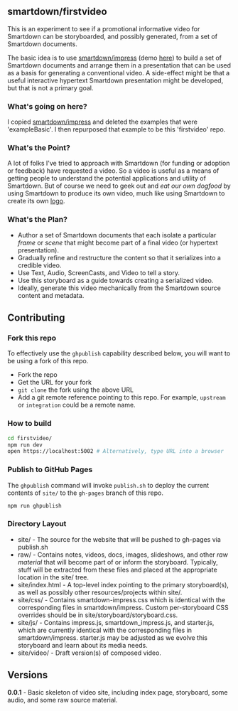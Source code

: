 ## smartdown/firstvideo

This is an experiment to see if a promotional informative video for Smartdown can be storyboarded, and possibly generated, from a set of Smartdown documents.

The basic idea is to use [smartdown/impress](https://github.com/smartdown/impress) (demo [here](https://smartdown.github.io/impress/)) to build a set of Smartdown documents and arrange them in a presentation that can be used as a basis for generating a conventional video. A side-effect might be that a useful interactive hypertext Smartdown presentation might be developed, but that is not a primary goal.

### What's going on here?

I copied [smartdown/impress](https://github.com/smartdown/impress) and deleted the examples that were 'exampleBasic'. I then repurposed that example to be this 'firstvideo' repo.

### What's the Point?

A lot of folks I've tried to approach with Smartdown (for funding or adoption or feedback) have requested a video. So a video is useful as a means of getting people to understand the potential applications and utility of Smartdown. But of course we need to geek out and *eat our own dogfood* by using Smartdown to produce its own video, much like using Smartdown to create its own [logo](https://doctorbud.com/celestial-toys/post/2018-10-08-building-a-logo-part-1/#index).

### What's the Plan?

- Author a set of Smartdown documents that each isolate a particular *frame* or *scene* that might become part of a final video (or hypertext presentation).
- Gradually refine and restructure the content so that it serializes into a credible video.
- Use Text, Audio, ScreenCasts, and Video to tell a story.
- Use this storyboard as a guide towards creating a serialized video.
- Ideally, generate this video mechanically from the Smartdown source content and metadata.


## Contributing

### Fork this repo

To effectively use the `ghpublish` capability described below, you will want to be using a fork of this repo.

- Fork the repo
- Get the URL for your fork
- `git clone` the fork using the above URL
- Add a git remote reference pointing to this repo. For example, `upstream` or `integration` could be a remote name.

### How to build

```bash
cd firstvideo/
npm run dev
open https://localhost:5002 # Alternatively, type URL into a browser

```


### Publish to GitHub Pages

The `ghpublish` command will invoke `publish.sh` to deploy the current contents of `site/` to the `gh-pages` branch of this repo. 
```bash
npm run ghpublish
```

### Directory Layout

- site/ - The source for the website that will be pushed to gh-pages via publish.sh
- raw/ - Contains notes, videos, docs, images, slideshows, and other *raw material* that will become part of or inform the storyboard. Typically, stuff will be extracted from these files and placed at the appropriate location in the site/ tree.
- site/index.html - A top-level index pointing to the primary storyboard(s), as well as possibly other resources/projects within site/.
- site/css/ - Contains smartdown-impress.css which is identical with the corresponding files in smartdown/impress. Custom per-storyboard CSS overrides should be in site/storyboard/storyboard.css.
- site/js/ - Contains impress.js, smartdown_impress.js, and starter.js, which are currently identical with the corresponding files in smartdown/impress. starter.js may be adjusted as we evolve this storyboard and learn about its media needs.
- site/video/ - Draft version(s) of composed video.

## Versions

**0.0.1** - Basic skeleton of video site, including index page, storyboard, some audio, and some raw source material.



